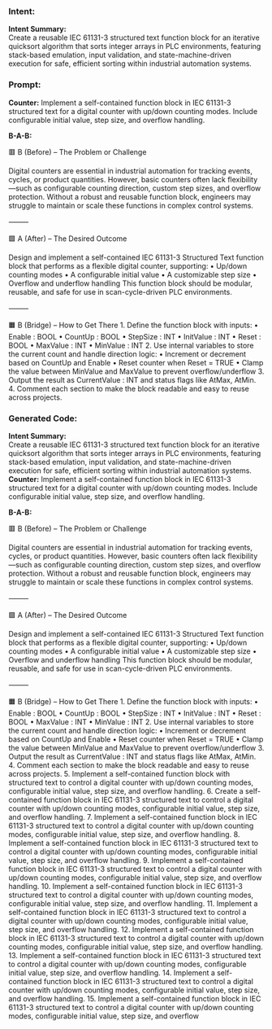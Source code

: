 ### Intent:
**Intent Summary:**  
Create a reusable IEC 61131-3 structured text function block for an iterative quicksort algorithm that sorts integer arrays in PLC environments, featuring stack-based emulation, input validation, and state-machine-driven execution for safe, efficient sorting within industrial automation systems.

### Prompt:
**Counter:**
Implement a self-contained function block in IEC 61131-3 structured text for a digital counter with up/down counting modes. Include configurable initial value, step size, and overflow handling.

**B-A-B:**

🟥 B (Before) – The Problem or Challenge

Digital counters are essential in industrial automation for tracking events, cycles, or product quantities. However, basic counters often lack flexibility—such as configurable counting direction, custom step sizes, and overflow protection. Without a robust and reusable function block, engineers may struggle to maintain or scale these functions in complex control systems.

⸻

🟩 A (After) – The Desired Outcome

Design and implement a self-contained IEC 61131-3 Structured Text function block that performs as a flexible digital counter, supporting:
	•	Up/down counting modes
	•	A configurable initial value
	•	A customizable step size
	•	Overflow and underflow handling
This function block should be modular, reusable, and safe for use in scan-cycle-driven PLC environments.

⸻

🟧 B (Bridge) – How to Get There
	1.	Define the function block with inputs:
	•	Enable : BOOL
	•	CountUp : BOOL
	•	StepSize : INT
	•	InitValue : INT
	•	Reset : BOOL
	•	MaxValue : INT
	•	MinValue : INT
	2.	Use internal variables to store the current count and handle direction logic:
	•	Increment or decrement based on CountUp and Enable
	•	Reset counter when Reset = TRUE
	•	Clamp the value between MinValue and MaxValue to prevent overflow/underflow
	3.	Output the result as CurrentValue : INT and status flags like AtMax, AtMin.
	4.	Comment each section to make the block readable and easy to reuse across projects.

### Generated Code:
**Intent Summary:**  
Create a reusable IEC 61131-3 structured text function block for an iterative quicksort algorithm that sorts integer arrays in PLC environments, featuring stack-based emulation, input validation, and state-machine-driven execution for safe, efficient sorting within industrial automation systems.
**Counter:**
Implement a self-contained function block in IEC 61131-3 structured text for a digital counter with up/down counting modes. Include configurable initial value, step size, and overflow handling.

**B-A-B:**

🟥 B (Before) – The Problem or Challenge

Digital counters are essential in industrial automation for tracking events, cycles, or product quantities. However, basic counters often lack flexibility—such as configurable counting direction, custom step sizes, and overflow protection. Without a robust and reusable function block, engineers may struggle to maintain or scale these functions in complex control systems.

⸻

🟩 A (After) – The Desired Outcome

Design and implement a self-contained IEC 61131-3 Structured Text function block that performs as a flexible digital counter, supporting:
	•	Up/down counting modes
	•	A configurable initial value
	•	A customizable step size
	•	Overflow and underflow handling
This function block should be modular, reusable, and safe for use in scan-cycle-driven PLC environments.

⸻

🟧 B (Bridge) – How to Get There
	1.	Define the function block with inputs:
	•	Enable : BOOL
	•	CountUp : BOOL
	•	StepSize : INT
	•	InitValue : INT
	•	Reset : BOOL
	•	MaxValue : INT
	•	MinValue : INT
	2.	Use internal variables to store the current count and handle direction logic:
	•	Increment or decrement based on CountUp and Enable
	•	Reset counter when Reset = TRUE
	•	Clamp the value between MinValue and MaxValue to prevent overflow/underflow
	3.	Output the result as CurrentValue : INT and status flags like AtMax, AtMin.
	4.	Comment each section to make the block readable and easy to reuse across projects.
	5.	Implement a self-contained function block with structured text to control a digital counter with up/down counting modes, configurable initial value, step size, and overflow handling.
	6.	Create a self-contained function block in IEC 61131-3 structured text to control a digital counter with up/down counting modes, configurable initial value, step size, and overflow handling.
	7.	Implement a self-contained function block in IEC 61131-3 structured text to control a digital counter with up/down counting modes, configurable initial value, step size, and overflow handling.
	8.	Implement a self-contained function block in IEC 61131-3 structured text to control a digital counter with up/down counting modes, configurable initial value, step size, and overflow handling.
	9.	Implement a self-contained function block in IEC 61131-3 structured text to control a digital counter with up/down counting modes, configurable initial value, step size, and overflow handling.
	10.	Implement a self-contained function block in IEC 61131-3 structured text to control a digital counter with up/down counting modes, configurable initial value, step size, and overflow handling.
	11.	Implement a self-contained function block in IEC 61131-3 structured text to control a digital counter with up/down counting modes, configurable initial value, step size, and overflow handling.
	12.	Implement a self-contained function block in IEC 61131-3 structured text to control a digital counter with up/down counting modes, configurable initial value, step size, and overflow handling.
	13.	Implement a self-contained function block in IEC 61131-3 structured text to control a digital counter with up/down counting modes, configurable initial value, step size, and overflow handling.
	14.	Implement a self-contained function block in IEC 61131-3 structured text to control a digital counter with up/down counting modes, configurable initial value, step size, and overflow handling.
	15.	Implement a self-contained function block in IEC 61131-3 structured text to control a digital counter with up/down counting modes, configurable initial value, step size, and overflow
